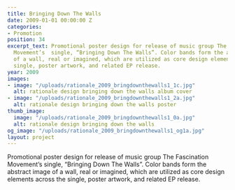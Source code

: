 ```yaml
---
title: Bringing Down The Walls
date: 2009-01-01 00:00:00 Z
categories:
- Promotion
position: 34
excerpt_text: Promotional poster design for release of music group The Fascination
  Movement’s  single, “Bringing Down The Walls”. Color bands form the abstract image
  of a wall, real or imagined, which are utilized as core design elements across the
  single, poster artwork, and related EP release.
year: 2009
images:
- image: "/uploads/rationale_2009_bringdownthewalls1_1c.jpg"
  alt: rationale design bringing down the walls album cover
- image: "/uploads/rationale_2009_bringdownthewalls1_2a.jpg"
  alt: rationale design bringing down the walls poster
thumb_image:
  image: "/uploads/rationale_2009_bringdownthewalls1_0a.jpg"
  alt: rationale design bringing down the walls
og_image: "/uploads/rationale_2009_bringdownthewalls1_og1a.jpg"
layout: project
---
```


Promotional poster design for release of music group The Fascination Movement’s  single, “Bringing Down The Walls”. Color bands form the abstract image of a wall, real or imagined, which are utilized as core design elements across the single, poster artwork, and related EP release.